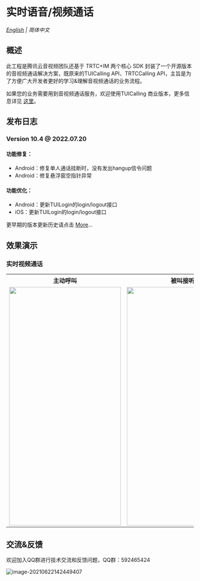 
# 实时语音/视频通话

_[English](README.en.md) | 简体中文_

## 概述

此工程是腾讯云音视频团队还基于 TRTC+IM 两个核心 SDK 封装了一个开源版本的音视频通话解决方案，既原来的TUICalling API、TRTCCalling API，主旨是为了方便广大开发者更好的学习&理解音视频通话的业务流程。

如果您的业务需要用到音视频通话服务，欢迎使用TUICalling 商业版本，更多信息详见 [这里](https://github.com/tencentyun/TUICalling)。

## 发布日志
### Version 10.4 @ 2022.07.20

#### 功能修复：
- Android：修复单人通话挂断时，没有发出hangup信令问题
- Android：修复悬浮窗空指针异常

#### 功能优化：
- Android：更新TUILogin的login/logout接口
- iOS：更新TUILogin的login/logout接口

更早期的版本更新历史请点击  [More](./ReleaseNote.md)...

## 效果演示
### 实时视频通话
<table>
<tr>
   <th>主动呼叫</th>
   <th>被叫接听</th>
 </tr>
<tr>
<td><img src="video1.gif" width="300px" height="640px"/></td>
<td><img src="video2.gif" width="300px" height="640px"/></td>
</tr>
</table>

## 交流&反馈

欢迎加入QQ群进行技术交流和反馈问题，QQ群：592465424

![image-20210622142449407](https://main.qcloudimg.com/raw/1ea3ab1ff36d37c889f4140499585a4a.png)
